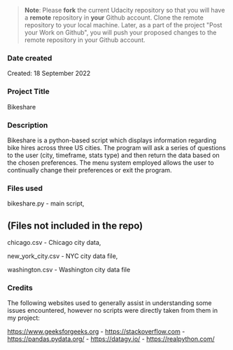 >**Note**: Please **fork** the current Udacity repository so that you will have a **remote** repository in **your** Github account. Clone the remote repository to your local machine. Later, as a part of the project "Post your Work on Github", you will push your proposed changes to the remote repository in your Github account.

### Date created
Created: 18 September 2022

### Project Title
Bikeshare

### Description
Bikeshare is a python-based script which displays information regarding bike hires across three US cities.
The program will ask a series of questions to the user (city, timeframe, stats type) and then return the data based on the chosen preferences. The menu system employed allows the user to continually change their preferences or exit the program.

### Files used
bikeshare.py - main script,


(Files not included in the repo)
--------------------------------

chicago.csv - Chicago city data,

new_york_city.csv - NYC city data file,

washington.csv - Washington city data file

### Credits
The following websites used to generally assist in understanding some issues encountered, however no scripts were directly taken from them in my project:

https://www.geeksforgeeks.org -
https://stackoverflow.com -
https://pandas.pydata.org/ -
https://datagy.io/ -
https://realpython.com/
